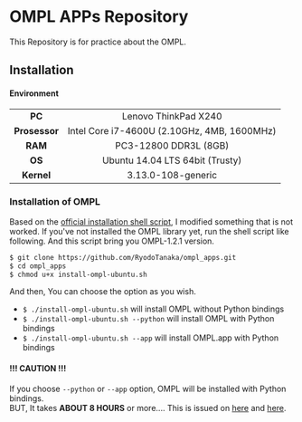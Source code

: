 # OMPL APPs Repository
This Repository is for practice about the OMPL.

## Installation
#### Environment
| | |
| :---: | :---: |
| **PC** | Lenovo ThinkPad X240 |
| **Prosessor** |  Intel Core i7-4600U (2.10GHz, 4MB, 1600MHz) |
| **RAM** | PC3-12800 DDR3L (8GB) |
| **OS** | Ubuntu 14.04 LTS 64bit (Trusty) |
| **Kernel** | 3.13.0-108-generic |

### Installation of OMPL
Based on the [official installation shell script](http://ompl.kavrakilab.org/installation.html), I modified something that is not worked.
If you've not installed the OMPL library yet, run the shell script like following. And this script bring you OMPL-1.2.1 version.

```bash
$ git clone https://github.com/RyodoTanaka/ompl_apps.git
$ cd ompl_apps
$ chmod u+x install-ompl-ubuntu.sh
```

And then, You can choose the option as you wish.

- `$ ./install-ompl-ubuntu.sh` will install OMPL without Python bindings
- `$ ./install-ompl-ubuntu.sh --python` will install OMPL with Python bindings
- `$ ./install-ompl-ubuntu.sh --app` will install OMPL.app with Python bindings

#### !!! CAUTION !!!
If you choose `--python` or `--app` option, OMPL will be installed with Python bindings.  
BUT, It takes **ABOUT 8 HOURS** or more....
This is issued on [here](https://bitbucket.org/ompl/ompl/issues/305/omplapp-installation-stuck-at-geometric) and [here](https://bitbucket.org/ompl/ompl/issues/258/update-bindings-after-reinstalling-ompl).
